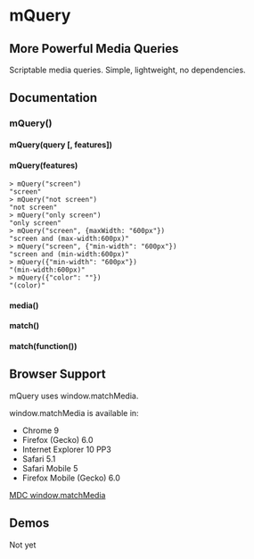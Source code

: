 # mQuery

## More Powerful Media Queries

Scriptable media queries. Simple, lightweight, no dependencies.

## Documentation

### mQuery()

#### mQuery(query [, features])
#### mQuery(features)

```
> mQuery("screen")
"screen"
> mQuery("not screen")
"not screen"
> mQuery("only screen")
"only screen"
> mQuery("screen", {maxWidth: "600px"})
"screen and (max-width:600px)"
> mQuery("screen", {"min-width": "600px"})
"screen and (min-width:600px)"
> mQuery({"min-width": "600px"})
"(min-width:600px)"
> mQuery({"color": ""})
"(color)"
```

#### media()

#### match()
#### match(function())

## Browser Support

mQuery uses window.matchMedia.

window.matchMedia is available in:
 * Chrome 9
 * Firefox (Gecko) 6.0
 * Internet Explorer 10 PP3
 * Safari 5.1
 * Safari Mobile 5
 * Firefox Mobile (Gecko) 6.0

[MDC window.matchMedia](https://developer.mozilla.org/en/DOM/window.matchMedia)

## Demos

Not yet